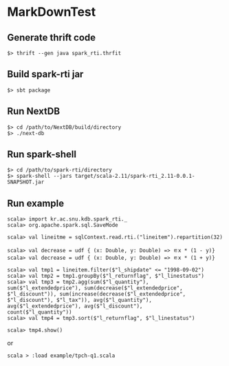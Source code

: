 # MarkDownTest
## Generate thrift code
    $> thrift --gen java spark_rti.thrfit

## Build spark-rti jar
`$> sbt package`

## Run NextDB
    $> cd /path/to/NextDB/build/directory
    $> ./next-db

## Run spark-shell
    $> cd /path/to/spark-rti/directory
    $> spark-shell --jars target/scala-2.11/spark-rti_2.11-0.0.1-SNAPSHOT.jar

## Run example
    scala> import kr.ac.snu.kdb.spark_rti._
    scala> org.apache.spark.sql.SaveMode

    scala> val lineitme = sqlContext.read.rti.("lineitem").repartition(32)

    scala> val decrease = udf { (x: Double, y: Double) => ㅌx * (1 - y)}
    scala> val decrease = udf { (x: Double, y: Double) => ㅌx * (1 + y)}

    scala> val tmp1 = lineitem.filter($"l_shipdate" <= "1998-09-02")
    scala> val tmp2 = tmp1.groupBy($"l_returnflag", $"l_linestatus")
    scala> val tmp3 = tmp2.agg(sum($"l_quantity"), sum($"l_extendedprice"), sum(decrease($"l_extendedprice", $"l_discount")), sum(increase(decrease($"l_extendedprice", $"l_discount"), $"l_tax")), avg($"l_quantity"), avg($"l_extendedprice"), avg($"l_discount"),            count($"l_quantity"))
    scala> val tmp4 = tmp3.sort($"l_returnflag", $"l_linestatus")

    scala> tmp4.show()

or

    scala > :load example/tpch-q1.scala

